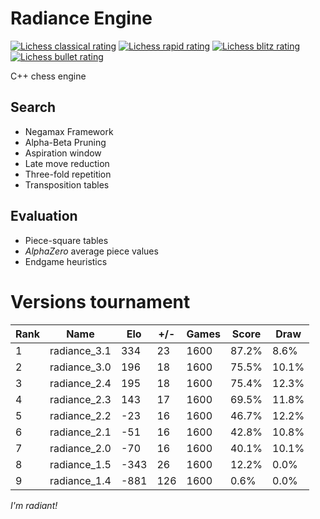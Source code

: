# Radiance Engine

[![Lichess classical rating](https://lichess-shield.vercel.app/api?username=radianceengine&format=classical)](https://lichess.org/@/radianceengine/perf/classical)
[![Lichess rapid rating](https://lichess-shield.vercel.app/api?username=radianceengine&format=rapid)](https://lichess.org/@/radianceengine/perf/rapid)
[![Lichess blitz rating](https://lichess-shield.vercel.app/api?username=radianceengine&format=blitz)](https://lichess.org/@/radianceengine/perf/blitz)
[![Lichess bullet rating](https://lichess-shield.vercel.app/api?username=radianceengine&format=bullet)](https://lichess.org/@/radianceengine/perf/bullet)

C++ chess engine

## Search

- Negamax Framework
- Alpha-Beta Pruning
- Aspiration window
- Late move reduction
- Three-fold repetition
- Transposition tables

## Evaluation

- Piece-square tables
- _AlphaZero_ average piece values
- Endgame heuristics

# Versions tournament

| Rank | Name          | Elo   | +/- | Games | Score | Draw  |
| ---- | ------------- | ----- | --- | ----- | ----- | ----- |
| 1    | radiance_3.1  |   334 |  23 |  1600 | 87.2% |  8.6% |
| 2    | radiance_3.0  |   196 |  18 |  1600 | 75.5% | 10.1% |
| 3    | radiance_2.4  |   195 |  18 |  1600 | 75.4% | 12.3% |
| 4    | radiance_2.3  |   143 |  17 |  1600 | 69.5% | 11.8% |
| 5    | radiance_2.2  |   -23 |  16 |  1600 | 46.7% | 12.2% |
| 6    | radiance_2.1  |   -51 |  16 |  1600 | 42.8% | 10.8% |
| 7    | radiance_2.0  |   -70 |  16 |  1600 | 40.1% | 10.1% |
| 8    | radiance_1.5  |  -343 |  26 |  1600 | 12.2% |  0.0% |
| 9    | radiance_1.4  |  -881 | 126 |  1600 |  0.6% |  0.0% |

_I'm radiant!_
